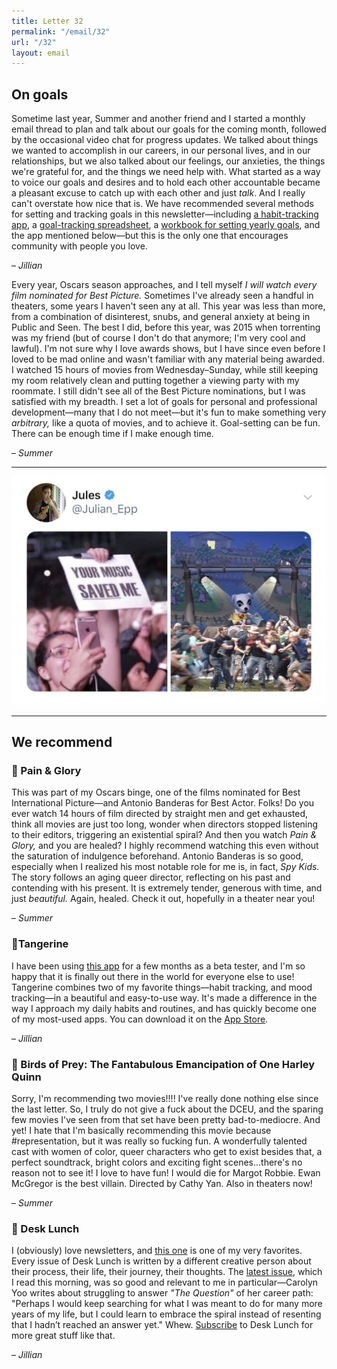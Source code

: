 ```yaml
---
title: Letter 32
permalink: "/email/32"
url: "/32"
layout: email
---
```


## On goals

Sometime last year, Summer and another friend and I started a monthly email thread to plan and talk about our goals for the coming month, followed by the occasional video chat for progress updates. We talked about things we wanted to accomplish in our careers, in our personal lives, and in our relationships, but we also talked about our feelings, our anxieties, the things we're grateful for, and the things we need help with. What started as a way to voice our goals and desires and to hold each other accountable became a pleasant excuse to catch up with each other and just *talk*. And I really can't overstate how nice that is. We have recommended several methods for setting and tracking goals in this newsletter—including [a habit-tracking app](https://letterstosummer.com/6), a [goal-tracking spreadsheet](https://letterstosummer.com/4), a [workbook for setting yearly goals](https://letterstosummer.com/27), and the app mentioned below—but this is the only one that encourages community with people you love.

– *Jillian*

Every year, Oscars season approaches, and I tell myself *I will watch every film nominated for Best Picture.* Sometimes I've already seen a handful in theaters, some years I haven't seen any at all. This year was less than more, from a combination of disinterest, snubs, and general anxiety at being in Public and Seen. The best I did, before this year, was 2015 when torrenting was my friend (but of course I don't do that anymore; I'm very cool and lawful). I'm not sure why I love awards shows, but I have since even before I loved to be mad online and wasn't familiar with any material being awarded. I watched 15 hours of movies from Wednesday–Sunday, while still keeping my room relatively clean and putting together a viewing party with my roommate. I still didn't see all of the Best Picture nominations, but I was satisfied with my breadth. I set a lot of goals for personal and professional development—many that I do not meet—but it's fun to make something very *arbitrary,* like a quota of movies, and to achieve it. Goal-setting can be fun. There can be enough time if I make enough time.

– *Summer*

<hr>

<a href="https://twitter.com/Julian_Epp/status/1223012353446416391">
  <img src="/assets/images/tweets/32.jpg" class="tweet">
</a>

<hr>

## We recommend

### 🎥 Pain & Glory

This was part of my Oscars binge, one of the films nominated for Best International Picture—and Antonio Banderas for Best Actor. Folks! Do you ever watch 14 hours of film directed by straight men and get exhausted, think all movies are just too long, wonder when directors stopped listening to their editors, triggering an existential spiral? And then you watch *Pain & Glory,* and you are healed? I highly recommend watching this even without the saturation of indulgence beforehand. Antonio Banderas is so good, especially when I realized his most notable role for me is, in fact, *Spy Kids.* The story follows an aging queer director, reflecting on his past and contending with his present. It is extremely tender, generous with time, and just *beautiful.* Again, healed. Check it out, hopefully in a theater near you!

– *Summer*

### 📱Tangerine

I have been using [this app](https://www.tangerine.app) for a few months as a beta tester, and I'm so happy that it is finally out there in the world for everyone else to use! Tangerine combines two of my favorite things—habit tracking, and mood tracking—in a beautiful and easy-to-use way. It's made a difference in the way I approach my daily habits and routines, and has quickly become one of my most-used apps. You can download it on the [App Store](https://apps.apple.com/us/app/tangerine/id1468882685).

– *Jillian*

### 🎥 Birds of Prey: The Fantabulous Emancipation of One Harley Quinn

Sorry, I'm recommending two movies!!!! I've really done nothing else since the last letter. So, I truly do not give a fuck about the DCEU, and the sparing few movies I've seen from that set have been pretty bad-to-mediocre. And yet! I hate that I'm basically recommending this movie because #representation, but it was really so fucking fun. A wonderfully talented cast with women of color, queer characters who get to exist besides that, a perfect soundtrack, bright colors and exciting fight scenes...there's no reason not to see it! I love to have fun! I would die for Margot Robbie. Ewan McGregor is the best villain. Directed by Cathy Yan. Also in theaters now!

– *Summer*

### 💌 Desk Lunch

I (obviously) love newsletters, and [this one](https://www.desklunchnewsletter.com) is one of my very favorites. Every issue of Desk Lunch is written by a different creative person about their process, their life, their journey, their thoughts. The [latest issue](https://mailchi.mp/desklunchnewsletter/issue-97-perpetually-seeking-carolyn-yoo?e=b36865b50b), which I read this morning, was so good and relevant to me in particular—Carolyn Yoo writes about struggling to answer *"The Question"* of her career path: "Perhaps I would keep searching for what I was meant to do for many more years of my life, but I could learn to embrace the spiral instead of resenting that I hadn’t reached an answer yet." Whew. [Subscribe](https://twitter.us16.list-manage.com/subscribe/post?u=9a0a385211ebb7b21b0ef828a&id=908a07a835) to Desk Lunch for more great stuff like that.

– *Jillian*
